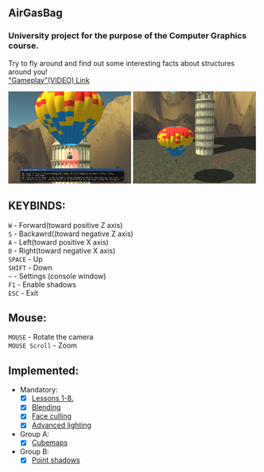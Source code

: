 ## AirGasBag

### University project for the purpose of the Computer Graphics course.
Try to fly around and find out some interesting facts about structures around you! <br>
["Gameplay"(VIDEO) Link](https://www.youtube.com/watch?v=niJVVbTmszc)
<p>
  <img src="Screenshots/1.png" width="49%"/>
  <img src="Screenshots/2.png" width="49%"/>
</p>

## KEYBINDS:
`W` - Forward(toward positive Z axis) <br>
`S` - Backawrd((toward negative Z axis) <br>
`A` - Left(toward positive X axis) <br>
`D` - Right(toward negative X axis) <br>
`SPACE` - Up <br>
`SHIFT` - Down <br>
`~` - Settings (console window) <br>
`F1` - Enable shadows <br>
`ESC` - Exit <br>
## Mouse:
`MOUSE` - Rotate the camera <br>
`MOUSE Scroll` - Zoom <br>

## Implemented:
- Mandatory:
   - [x] [Lessons 1-8.](https://matf-racunarska-grafika.github.io/materijali/) 
   - [x] [Blending](https://learnopengl.com/Advanced-OpenGL/Blending)
   - [x] [Face culling](https://learnopengl.com/Advanced-OpenGL/Face-culling)
   - [x] [Advanced lighting](https://learnopengl.com/Advanced-Lighting/Advanced-Lighting) <br>
- Group A:
   - [x] [Cubemaps](https://learnopengl.com/Advanced-OpenGL/Cubemaps) <br>
- Group B:
   - [x] [Point shadows](https://learnopengl.com/Advanced-Lighting/Shadows/Point-Shadows) <br>
